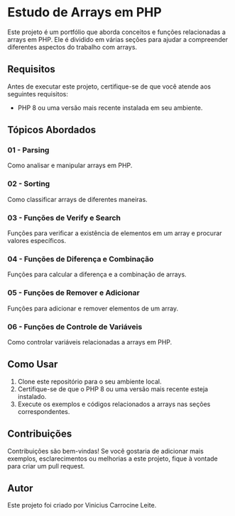 # Estudo de Arrays em PHP

Este projeto é um portfólio que aborda conceitos e funções relacionadas a arrays em PHP. Ele é dividido em várias seções para ajudar a compreender diferentes aspectos do trabalho com arrays.

## Requisitos

Antes de executar este projeto, certifique-se de que você atende aos seguintes requisitos:

- PHP 8 ou uma versão mais recente instalada em seu ambiente.

## Tópicos Abordados

### 01 - Parsing

Como analisar e manipular arrays em PHP.

### 02 - Sorting

Como classificar arrays de diferentes maneiras.

### 03 - Funções de Verify e Search

Funções para verificar a existência de elementos em um array e procurar valores específicos.

### 04 - Funções de Diferença e Combinação

Funções para calcular a diferença e a combinação de arrays.

### 05 - Funções de Remover e Adicionar

Funções para adicionar e remover elementos de um array.

### 06 - Funções de Controle de Variáveis

Como controlar variáveis relacionadas a arrays em PHP.

## Como Usar

1. Clone este repositório para o seu ambiente local.
2. Certifique-se de que o PHP 8 ou uma versão mais recente esteja instalado.
3. Execute os exemplos e códigos relacionados a arrays nas seções correspondentes.

## Contribuições

Contribuições são bem-vindas! Se você gostaria de adicionar mais exemplos, esclarecimentos ou melhorias a este projeto, fique à vontade para criar um pull request.

## Autor

Este projeto foi criado por Vinicius Carrocine Leite.